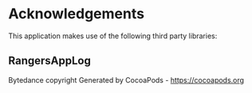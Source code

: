 # Acknowledgements
This application makes use of the following third party libraries:

## RangersAppLog

Bytedance copyright
Generated by CocoaPods - https://cocoapods.org
